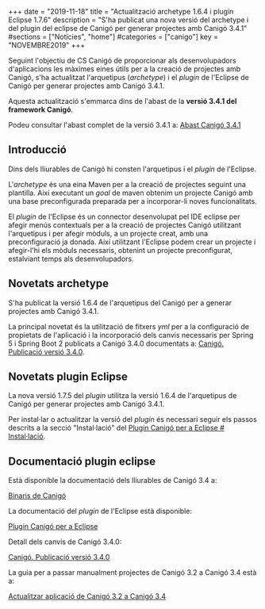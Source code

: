 +++
date        = "2019-11-18"
title       = "Actualització archetype 1.6.4 i plugin Eclipse 1.7.6"
description = "S'ha publicat una nova versió del archetype i del plugin del eclipse de Canigó per generar projectes amb Canigó 3.4.1"
#sections    = ["Notícies", "home"]
#categories  = ["canigo"]
key         = "NOVEMBRE2019"
+++

Seguint l'objectiu de CS Canigó de proporcionar als desenvolupadors d'aplicacions les màximes eines útils per a la creació de projectes amb Canigó, s'ha actualitzat l'arquetipus (_archetype_) i el _plugin_ de l'Eclipse de Canigó per generar projectes amb Canigó 3.4.1.

Aquesta actualització s'emmarca dins de l'abast de la **versió 3.4.1 del framework Canigó**.

Podeu consultar l'abast complet de la versió 3.4.1 a: [Abast Canigó 3.4.1](https://cstd.ctti.gencat.cat/jiracstd/issues/?jql=project%20%3D%20CAN%20AND%20fixVersion%20%3D%203.4.1)

## Introducció

Dins dels lliurables de Canigó hi consten l'arquetipus i el _plugin_ de l'Eclipse.

L'_archetype_ és una eina Maven per a la creació de projectes seguint una plantilla. Així executant un _goal_ de maven obtenim un projecte Canigó amb una base preconfigurada preparada per a incorporar-li noves funcionalitats.

El _plugin_ de l'Eclipse és un connector desenvolupat pel IDE eclipse per afegir menús contextuals per a la creació de projectes Canigó utilitzant l'arquetipus i per afegir mòduls, a un projecte creat, amb una preconfiguració ja donada. Així utilitzant l'Eclipse podem crear un projecte i afegir-l'hi els mòduls necessaris, obtenint un projecte preconfigurat, estalviant temps als desenvolupadors.

## Novetats archetype

S'ha publicat la versió 1.6.4 de l'arquetipus del Canigó per a generar projectes amb Canigó 3.4.1.  

La principal novetat és la utilització de fitxers _yml_ per a la configuració de propietats de l'aplicació i la incorporació dels canvis necessaris per Spring 5 i Spring Boot 2 publicats a Canigó 3.4.0 documentats a: [Canigó. Publicació versió 3.4.0](/noticies/2019-03-29-actualitzacio-canigo-3_4_0/).

## Novetats plugin Eclipse

La nova versió 1.7.5 del _plugin_ utilitza la versió 1.6.4 de l'arquetipus de Canigó per generar projectes amb Canigó 3.4.1.

Per instal·lar o actualitzar la versió del _plugin_ és necessari seguir els passos descrits a la secció "Instal·lació" del [Plugin Canigó per a Eclipse # Instal·lació](/canigo-download-related/plugin-canigo/#instal-lació).

## Documentació plugin eclipse

Està disponible la documentació dels lliurables de Canigó 3.4 a:

[Binaris de Canigó](/canigo/download/)

La documentació del _plugin_ de l'Eclipse està disponible:

[Plugin Canigó per a Eclipse](/canigo-download-related/plugin-canigo/)

Detall dels canvis de Canigó 3.4.0:

[Canigó. Publicació versió 3.4.0](/noticies/2019-03-29-actualitzacio-canigo-3_4_0/)

La guia per a passar manualment projectes de Canigó 3.2 a Canigó 3.4 està a:

[Actualitzar aplicació de Canigó 3.2 a Canigó 3.4](/howtos/2019-03-Howto-Actualitzacio_Canigo3_2_Canigo3_4/)

